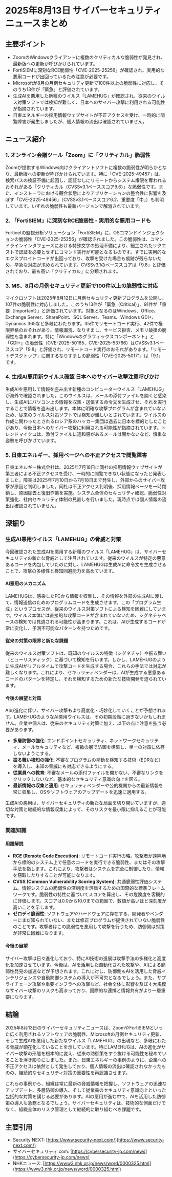 # 2025年8月13日 サイバーセキュリティニュースまとめ

## 主要ポイント

*   ZoomのWindowsクライアントに複数のクリティカルな脆弱性が発見され、最新版への更新が呼びかけられています。
*   FortiSIEMに深刻なRCE脆弱性「CVE-2025-25256」が確認され、実用的な悪用コードが出回っているため注意が必要です。
*   Microsoftが8月の月例セキュリティ更新で100件以上の脆弱性に対応し、そのうち13件が「緊急」と評価されています。
*   生成AIを悪用した新種のウイルス「LAMEHUG」が確認され、従来のウイルス対策ソフトでは検知が難しく、日本へのサイバー攻撃に利用される可能性が指摘されています。
*   日東エネルギーの採用情報ウェブサイトが不正アクセスを受け、一時的に閲覧障害が発生しましたが、個人情報の流出は確認されていません。




## ニュース紹介

### 1. オンライン会議ツール「Zoom」に「クリティカル」脆弱性

Zoomが提供するWindows向けクライアントソフトに複数の脆弱性が明らかとなり、最新版への更新が呼びかけられています。特に「CVE-2025-49457」は、検索パスの検証不備に起因し、認証なしにリモートからシステム権限を奪われるおそれがある「クリティカル（CVSSv3.1ベーススコア9.6）」な脆弱性です。また、インストーラにおける競合状態によりアプリケーションの整合性に影響を及ぼす「CVE-2025-49456」（CVSSv3.1ベーススコア6.2、重要度「中」）も判明しています。いずれの脆弱性も最新バージョンで解消されています。

### 2. 「FortiSIEM」に深刻なRCE脆弱性 - 実用的な悪用コードも

Fortinetの監視分析ソリューション「FortiSIEM」に、OSコマンドインジェクションの脆弱性「CVE-2025-25256」が確認されました。この脆弱性は、コマンドラインインタフェースにおける特殊文字の処理不備により、細工されたリクエストで認証を必要とせずにコマンド実行が可能となるものです。すでに実用的なエクスプロイトコードが出回っており、攻撃を受けた場合も痕跡が残らないため、早急な対応が求められています。CVSSv3.1のベーススコアは「9.8」と評価されており、最も高い「クリティカル」に分類されます。

### 3. MS、8月の月例セキュリティ更新で100件以上の脆弱性に対応

マイクロソフトは2025年8月12日に月例セキュリティ更新プログラムを公開し、107件の脆弱性に対応しました。このうち13件が「緊急（Critical）」、91件が「重要（Important）」と評価されています。対象となるのはWindows、Office、Exchange Server、SharePoint、SQL Server、Teams、Windows GDI+、Dynamics 365など多岐にわたります。35件でリモートコード実行、42件で権限昇格のおそれがあり、情報漏洩、なりすまし、サービス拒否、メモリ破損の脆弱性も含まれます。特に「Windowsのグラフィックスコンポーネント」と「GDI+」の脆弱性（CVE-2025-50165、CVE-2025-53766）はCVSSv3.1ベーススコア「9.8」と評価され、リモートコード実行のおそれがあります。「リモートデスクトップ」に関するなりすましの脆弱性「CVE-2025-50171」は「9.1」です。

### 4. 生成AI悪用新ウイルス確認 日本へのサイバー攻撃注意呼びかけ

生成AIを悪用して情報を盗み出す新種のコンピューターウイルス「LAMEHUG」が海外で確認されました。このウイルスは、メールの添付ファイルを開くと感染し、生成AIにパソコン上の情報を収集・送信する命令文を生成させ、それを実行することで情報を盗み出します。本体に明確な攻撃プログラムが含まれていないため、従来のウイルス対策ソフトでは検知が難しいとされています。ウイルスの作成に関わったとされるロシア系のハッカー集団は過去に日本を標的としたことがあり、今後日本へのサイバー攻撃に利用される可能性が指摘されています。トレンドマイクロは、添付ファイルに違和感があるメールは開かないなど、慎重な姿勢を呼びかけています。

### 5. 日東エネルギー、採用ページへの不正アクセスで閲覧障害

日東エネルギー株式会社は、2025年7月18日に同社の採用情報ウェブサイトが第三者による不正アクセスを受け、一時的に閲覧できない状態になったと発表しました。障害は2025年7月10日から7月18日まで発生し、外部からのサイバー攻撃が原因と判明しました。同社は不正アクセス判明後、採用情報ページを一時閉鎖し、原因除去と復旧作業を実施。システム全体のセキュリティ確認、脆弱性対策強化、社内セキュリティ体制の見直しを行いました。現時点では個人情報の流出は確認されていません。




## 深掘り

### 生成AI悪用ウイルス「LAMEHUG」の脅威と対策

今回確認された生成AIを悪用する新種のウイルス「LAMEHUG」は、サイバーセキュリティの新たな脅威として注目されています。従来のウイルスが特定の悪意あるコードを内包していたのに対し、LAMEHUGは生成AIに命令文を生成させることで、攻撃の多様性と検知回避能力を高めています。

#### AI悪用のメカニズム

LAMEHUGは、感染したPCから情報を収集し、その情報を外部の生成AIに渡して、情報送信のためのプログラムコードを生成させます。この「プログラム生成」というプロセスが、従来のウイルス対策ソフトによる検知を困難にしています。ウイルス本体には直接的な攻撃コードが含まれていないため、シグネチャベースの検知では見逃される可能性が高まります。これは、AIが生成するコードが常に変化し、予測不可能なパターンを持つためです。

#### 従来の対策の限界と新たな課題

従来のウイルス対策ソフトは、既知のウイルスの特徴（シグネチャ）や振る舞い（ヒューリスティック）に基づいて検知を行います。しかし、LAMEHUGのように生成AIがリアルタイムで攻撃コードを生成する場合、これらの手法では対応が難しくなります。これにより、セキュリティベンダーは、AIが生成する悪意あるコードのパターンを特定し、それを検知するための新たな技術開発を迫られています。

#### 今後の展望と対策

AIの進化に伴い、サイバー攻撃もより高度化・巧妙化していくことが予想されます。LAMEHUGのようなAI悪用ウイルスは、その初期段階に過ぎないかもしれません。企業や個人は、従来のセキュリティ対策に加え、以下の点に注意を払う必要があります。

*   **多層防御の強化**: エンドポイントセキュリティ、ネットワークセキュリティ、メールセキュリティなど、複数の層で防御を構築し、単一の対策に依存しないようにする。
*   **振る舞い検知の強化**: 不審なプログラムの挙動を検知する技術（EDRなど）を導入し、未知の脅威にも対応できるようにする。
*   **従業員への教育**: 不審なメールの添付ファイルを開かない、不審なリンクをクリックしないなど、基本的なセキュリティ意識の向上を図る。
*   **最新情報の収集と適用**: セキュリティベンダーや公的機関からの最新情報を常に収集し、OSやソフトウェアのアップデートを迅速に適用する。

生成AIの悪用は、サイバーセキュリティの新たな局面を切り開いていますが、適切な対策と継続的な情報収集によって、そのリスクを最小限に抑えることが可能です。

### 関連知識

#### 用語解説

*   **RCE (Remote Code Execution)**: リモートコード実行の略。攻撃者が遠隔地から標的のシステム上で任意のコードを実行できる脆弱性、またはその攻撃手法を指します。これにより、攻撃者はシステムを完全に制御したり、情報を窃取したりすることが可能になります。
*   **CVSS (Common Vulnerability Scoring System)**: 共通脆弱性評価システム。情報システムの脆弱性の深刻度を評価するための国際的な標準フレームワークです。脆弱性の特性に基づいてスコアを算出し、その危険度を客観的に評価します。スコアは0.0から10.0までの範囲で、数値が高いほど深刻度が高いことを示します。
*   **ゼロデイ脆弱性**: ソフトウェアやハードウェアに存在する、開発者やベンダーにまだ知られていない、または修正プログラムが提供されていない脆弱性のことです。攻撃者はこの脆弱性を悪用して攻撃を行うため、防御側は対策が非常に困難になります。

#### 今後の展望

サイバー攻撃は日々進化しており、特にAI技術の進展は攻撃手法の多様化と高度化を加速させています。今後は、AIを活用した自動化された攻撃や、AIによる脆弱性発見の加速などが予想されます。これに対し、防御側もAIを活用した脅威インテリジェンスや自動防御システムの導入が不可欠となるでしょう。また、サプライチェーン攻撃や重要インフラへの攻撃など、社会全体に影響を及ぼす大規模なサイバー攻撃のリスクも高まっており、国際的な連携と情報共有がより一層重要になります。




## 結論

2025年8月13日のサイバーセキュリティニュースは、ZoomやFortiSIEMといった広く利用されるソフトウェアの脆弱性、Microsoftの月例セキュリティ更新、そして生成AIを悪用した新たなウイルス「LAMEHUG」の出現など、多岐にわたる脅威が顕在化していることを示しています。特にLAMEHUGは、AIの進化がサイバー攻撃の形態を根本的に変え、従来の防御策をすり抜ける可能性を秘めていることを浮き彫りにしました。また、日東エネルギーの事例のように、企業への不正アクセスは依然として発生しており、個人情報の流出は確認されなかったものの、継続的なセキュリティ対策の重要性を再認識させます。

これらの事例から、組織は常に最新の脅威情報を把握し、ソフトウェアの迅速なアップデート、多層防御の導入、そして従業員のセキュリティ意識向上といった包括的な対策を講じる必要があります。AIの悪用が進む中で、AIを活用した防御策の導入も急務となるでしょう。サイバーセキュリティは、技術的な側面だけでなく、組織全体のリスク管理として継続的に取り組むべき課題です。

## 主要引用

*   Security NEXT: [https://www.security-next.com/](https://www.security-next.com/)
*   サイバーセキュリティ.com: [https://cybersecurity-jp.com/news](https://cybersecurity-jp.com/news)
*   NHKニュース: [https://www3.nhk.or.jp/news/word/0000325.html](https://www3.nhk.or.jp/news/word/0000325.html)


